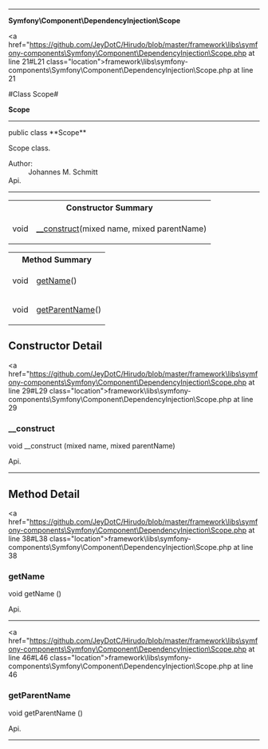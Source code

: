 
- - -

**Symfony\Component\DependencyInjection\Scope**


<a href="https://github.com/JeyDotC/Hirudo/blob/master/framework\libs\symfony-components\Symfony\Component\DependencyInjection\Scope.php at line 21#L21 class="location">framework\libs\symfony-components\Symfony\Component\DependencyInjection\Scope.php at line 21</a>

#Class Scope#

**Scope**




- - -

<p class="signature">public  class **Scope**</p>

<div class="comment" id="overview_description"><p>Scope class.</p></div>

<dl>
<dt>Author:</dt>
<dd>Johannes M. Schmitt <schmittjoh@gmail.com></dd>
<dt>Api.</dt>
</dl>


- - -

<table id="summary_constructor">
<tr><th colspan="2">Constructor Summary</th></tr>
<tr>
<td><span class='k'></span> <span class='nx'>void</span></td>
<td class="description"><p class="name"><a href="#__construct">__construct</a>(mixed name, mixed parentName)</p><p class="description"></p></td>
</tr>
</table>

<table id="summary_method">
<tr><th colspan="2">Method Summary</th></tr>
<tr>
<td><span class='k'></span> <span class='nx'>void</span></td>
<td class="description"><p class="name"><a href="#getname">getName</a>()</p><p class="description"></p></td>
</tr>
<tr>
<td><span class='k'></span> <span class='nx'>void</span></td>
<td class="description"><p class="name"><a href="#getparentname">getParentName</a>()</p><p class="description"></p></td>
</tr>
</table>

<h2 id="detail_method">Constructor Detail</h2>

<a href="https://github.com/JeyDotC/Hirudo/blob/master/framework\libs\symfony-components\Symfony\Component\DependencyInjection\Scope.php at line 29#L29 class="location">framework\libs\symfony-components\Symfony\Component\DependencyInjection\Scope.php at line 29</a>

<h3 id="__construct">__construct</h3>
<span class='k'></span> <span class='nx'>void</span> <span class='nf'>__construct</span> (mixed name, mixed parentName)

<div class="details">
<p></p><dl>
<dt>Api.</dt>
</dl>
</div>

- - -

<h2 id="detail_method">Method Detail</h2>

<a href="https://github.com/JeyDotC/Hirudo/blob/master/framework\libs\symfony-components\Symfony\Component\DependencyInjection\Scope.php at line 38#L38 class="location">framework\libs\symfony-components\Symfony\Component\DependencyInjection\Scope.php at line 38</a>

<h3 id="getName()">getName</h3>
<span class='k'></span> <span class='nx'>void</span> <span class='nf'>getName</span> ()

<div class="details">
<p></p><dl>
<dt>Api.</dt>
</dl>
</div>

- - -


<a href="https://github.com/JeyDotC/Hirudo/blob/master/framework\libs\symfony-components\Symfony\Component\DependencyInjection\Scope.php at line 46#L46 class="location">framework\libs\symfony-components\Symfony\Component\DependencyInjection\Scope.php at line 46</a>

<h3 id="getParentName()">getParentName</h3>
<span class='k'></span> <span class='nx'>void</span> <span class='nf'>getParentName</span> ()

<div class="details">
<p></p><dl>
<dt>Api.</dt>
</dl>
</div>

- - -


